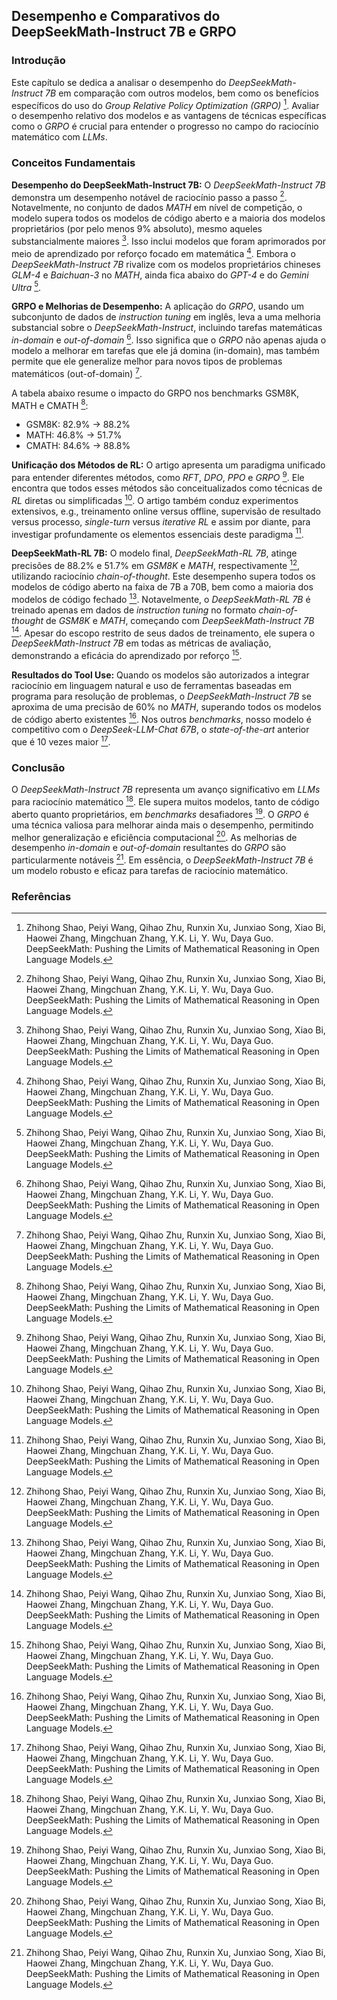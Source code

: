 ## Desempenho e Comparativos do DeepSeekMath-Instruct 7B e GRPO

### Introdução

Este capítulo se dedica a analisar o desempenho do *DeepSeekMath-Instruct 7B* em comparação com outros modelos, bem como os benefícios específicos do uso do *Group Relative Policy Optimization (GRPO)* [^1]. Avaliar o desempenho relativo dos modelos e as vantagens de técnicas específicas como o *GRPO* é crucial para entender o progresso no campo do raciocínio matemático com *LLMs*.

### Conceitos Fundamentais

**Desempenho do DeepSeekMath-Instruct 7B:** O *DeepSeekMath-Instruct 7B* demonstra um desempenho notável de raciocínio passo a passo [^1]. Notavelmente, no conjunto de dados *MATH* em nível de competição, o modelo supera todos os modelos de código aberto e a maioria dos modelos proprietários (por pelo menos 9% absoluto), mesmo aqueles substancialmente maiores [^1]. Isso inclui modelos que foram aprimorados por meio de aprendizado por reforço focado em matemática [^1]. Embora o *DeepSeekMath-Instruct 7B* rivalize com os modelos proprietários chineses *GLM-4* e *Baichuan-3* no *MATH*, ainda fica abaixo do *GPT-4* e do *Gemini Ultra* [^1].

**GRPO e Melhorias de Desempenho:** A aplicação do *GRPO*, usando um subconjunto de dados de *instruction tuning* em inglês, leva a uma melhoria substancial sobre o *DeepSeekMath-Instruct*, incluindo tarefas matemáticas *in-domain* e *out-of-domain* [^1]. Isso significa que o *GRPO* não apenas ajuda o modelo a melhorar em tarefas que ele já domina (in-domain), mas também permite que ele generalize melhor para novos tipos de problemas matemáticos (out-of-domain) [^1].

A tabela abaixo resume o impacto do GRPO nos benchmarks GSM8K, MATH e CMATH [^1]:
- GSM8K: 82.9% → 88.2%
- MATH: 46.8% → 51.7%
- CMATH: 84.6% → 88.8%

**Unificação dos Métodos de RL:** O artigo apresenta um paradigma unificado para entender diferentes métodos, como *RFT*, *DPO*, *PPO* e *GRPO* [^1]. Ele encontra que todos esses métodos são conceitualizados como técnicas de *RL* diretas ou simplificadas [^1]. O artigo também conduz experimentos extensivos, e.g., treinamento online versus offline, supervisão de resultado versus processo, *single-turn* versus *iterative RL* e assim por diante, para investigar profundamente os elementos essenciais deste paradigma [^1].

**DeepSeekMath-RL 7B:** O modelo final, *DeepSeekMath-RL 7B*, atinge precisões de 88.2% e 51.7% em *GSM8K* e *MATH*, respectivamente [^1], utilizando raciocínio *chain-of-thought*. Este desempenho supera todos os modelos de código aberto na faixa de 7B a 70B, bem como a maioria dos modelos de código fechado [^1]. Notavelmente, o *DeepSeekMath-RL 7B* é treinado apenas em dados de *instruction tuning* no formato *chain-of-thought* de *GSM8K* e *MATH*, começando com *DeepSeekMath-Instruct 7B* [^1]. Apesar do escopo restrito de seus dados de treinamento, ele supera o *DeepSeekMath-Instruct 7B* em todas as métricas de avaliação, demonstrando a eficácia do aprendizado por reforço [^1].

**Resultados do Tool Use:** Quando os modelos são autorizados a integrar raciocínio em linguagem natural e uso de ferramentas baseadas em programa para resolução de problemas, o *DeepSeekMath-Instruct 7B* se aproxima de uma precisão de 60% no *MATH*, superando todos os modelos de código aberto existentes [^1]. Nos outros *benchmarks*, nosso modelo é competitivo com o *DeepSeek-LLM-Chat 67B*, o *state-of-the-art* anterior que é 10 vezes maior [^1].

### Conclusão

O *DeepSeekMath-Instruct 7B* representa um avanço significativo em *LLMs* para raciocínio matemático [^1]. Ele supera muitos modelos, tanto de código aberto quanto proprietários, em *benchmarks* desafiadores [^1]. O *GRPO* é uma técnica valiosa para melhorar ainda mais o desempenho, permitindo melhor generalização e eficiência computacional [^1]. As melhorias de desempenho *in-domain* e *out-of-domain* resultantes do *GRPO* são particularmente notáveis [^1]. Em essência, o *DeepSeekMath-Instruct 7B* é um modelo robusto e eficaz para tarefas de raciocínio matemático.

### Referências
[^1]: Zhihong Shao, Peiyi Wang, Qihao Zhu, Runxin Xu, Junxiao Song, Xiao Bi, Haowei Zhang, Mingchuan Zhang, Y.K. Li, Y. Wu, Daya Guo. DeepSeekMath: Pushing the Limits of Mathematical Reasoning in Open Language Models.
<!-- END -->